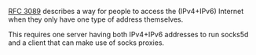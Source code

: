 [RFC 3089](https://tools.ietf.org/html/rfc3089) describes a way for people to access the (IPv4+IPv6) Internet when they only have one type of address themselves.

This requires one server having both IPv4+IPv6 addresses to run socks5d
and a client that can make use of socks proxies.
